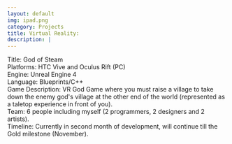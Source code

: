 ```yaml
---
layout: default
img: ipad.png
category: Projects
title: Virtual Reality:
description: |
---
```

Title: God of Steam
<br>Platforms: HTC Vive and Oculus Rift (PC)
<br>Engine: Unreal Engine 4
<br>Language: Blueprints/C++
<br>Game Description: VR God Game where you must raise a village to take down the enemy god's village at the other end of the world (represented as a taletop experience in front of you).
<br>Team: 6 people including myself (2 programmers, 2 designers and 2 artists).
<br>Timeline: Currently in second month of development, will continue till the Gold milestone (November).